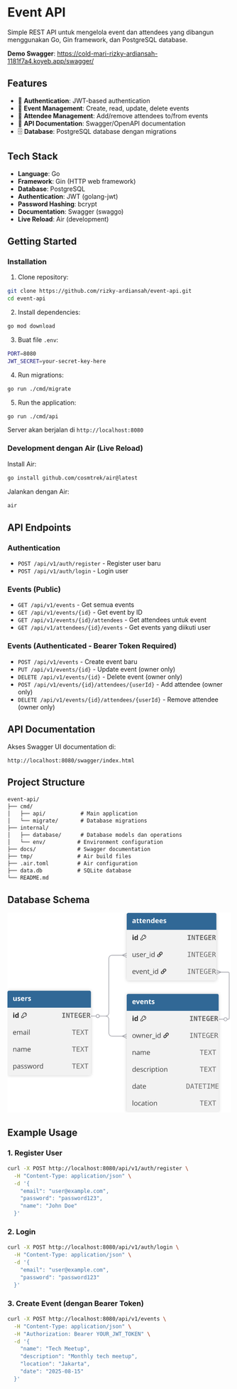 # Event API

Simple REST API untuk mengelola event dan attendees yang dibangun menggunakan Go, Gin framework, dan PostgreSQL database.

**Demo Swagger**: https://cold-mari-rizky-ardiansah-1181f7a4.koyeb.app/swagger/

## Features

- 🔐 **Authentication**: JWT-based authentication
- 📅 **Event Management**: Create, read, update, delete events
- 👥 **Attendee Management**: Add/remove attendees to/from events
- 📖 **API Documentation**: Swagger/OpenAPI documentation
- 🗄️ **Database**: PostgreSQL database dengan migrations

## Tech Stack

- **Language**: Go
- **Framework**: Gin (HTTP web framework)
- **Database**: PostgreSQL
- **Authentication**: JWT (golang-jwt)
- **Password Hashing**: bcrypt
- **Documentation**: Swagger (swaggo)
- **Live Reload**: Air (development)

## Getting Started

### Installation

1. Clone repository:

```bash
git clone https://github.com/rizky-ardiansah/event-api.git
cd event-api
```

2. Install dependencies:

```bash
go mod download
```

3. Buat file `.env`:

```bash
PORT=8080
JWT_SECRET=your-secret-key-here
```

4. Run migrations:

```bash
go run ./cmd/migrate
```

5. Run the application:

```bash
go run ./cmd/api
```

Server akan berjalan di `http://localhost:8080`

### Development dengan Air (Live Reload)

Install Air:

```bash
go install github.com/cosmtrek/air@latest
```

Jalankan dengan Air:

```bash
air
```

## API Endpoints

### Authentication

- `POST /api/v1/auth/register` - Register user baru
- `POST /api/v1/auth/login` - Login user

### Events (Public)

- `GET /api/v1/events` - Get semua events
- `GET /api/v1/events/{id}` - Get event by ID
- `GET /api/v1/events/{id}/attendees` - Get attendees untuk event
- `GET /api/v1/attendees/{id}/events` - Get events yang diikuti user

### Events (Authenticated - Bearer Token Required)

- `POST /api/v1/events` - Create event baru
- `PUT /api/v1/events/{id}` - Update event (owner only)
- `DELETE /api/v1/events/{id}` - Delete event (owner only)
- `POST /api/v1/events/{id}/attendees/{userId}` - Add attendee (owner only)
- `DELETE /api/v1/events/{id}/attendees/{userId}` - Remove attendee (owner only)

## API Documentation

Akses Swagger UI documentation di:

```
http://localhost:8080/swagger/index.html
```

## Project Structure

```
event-api/
├── cmd/
│   ├── api/           # Main application
│   └── migrate/       # Database migrations
├── internal/
│   ├── database/      # Database models dan operations
│   └── env/          # Environment configuration
├── docs/             # Swagger documentation
├── tmp/              # Air build files
├── .air.toml         # Air configuration
├── data.db           # SQLite database
└── README.md
```

## Database Schema

![Event ERD](event_erd.svg)

## Example Usage

### 1. Register User

```bash
curl -X POST http://localhost:8080/api/v1/auth/register \
  -H "Content-Type: application/json" \
  -d '{
    "email": "user@example.com",
    "password": "password123",
    "name": "John Doe"
  }'
```

### 2. Login

```bash
curl -X POST http://localhost:8080/api/v1/auth/login \
  -H "Content-Type: application/json" \
  -d '{
    "email": "user@example.com",
    "password": "password123"
  }'
```

### 3. Create Event (dengan Bearer Token)

```bash
curl -X POST http://localhost:8080/api/v1/events \
  -H "Content-Type: application/json" \
  -H "Authorization: Bearer YOUR_JWT_TOKEN" \
  -d '{
    "name": "Tech Meetup",
    "description": "Monthly tech meetup",
    "location": "Jakarta",
    "date": "2025-08-15"
  }'
```
